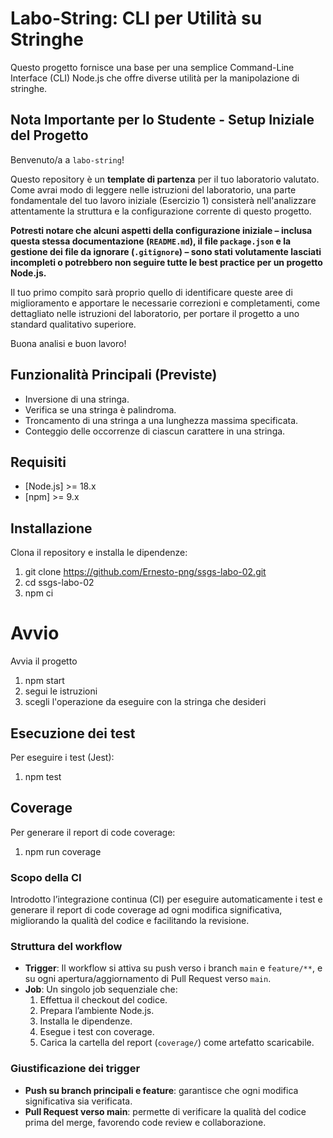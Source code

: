 # Labo-String: CLI per Utilità su Stringhe

Questo progetto fornisce una base per una semplice Command-Line Interface (CLI) Node.js che offre diverse utilità per la manipolazione di stringhe.

## Nota Importante per lo Studente - Setup Iniziale del Progetto

Benvenuto/a a `labo-string`!

Questo repository è un **template di partenza** per il tuo laboratorio valutato. Come avrai modo di leggere nelle istruzioni del laboratorio, una parte fondamentale del tuo lavoro iniziale (Esercizio 1) consisterà nell'analizzare attentamente la struttura e la configurazione corrente di questo progetto.

**Potresti notare che alcuni aspetti della configurazione iniziale – inclusa questa stessa documentazione (`README.md`), il file `package.json` e la gestione dei file da ignorare (`.gitignore`) – sono stati volutamente lasciati incompleti o potrebbero non seguire tutte le best practice per un progetto Node.js.**

Il tuo primo compito sarà proprio quello di identificare queste aree di miglioramento e apportare le necessarie correzioni e completamenti, come dettagliato nelle istruzioni del laboratorio, per portare il progetto a uno standard qualitativo superiore.

Buona analisi e buon lavoro!

## Funzionalità Principali (Previste)

* Inversione di una stringa.
* Verifica se una stringa è palindroma.
* Troncamento di una stringa a una lunghezza massima specificata.
* Conteggio delle occorrenze di ciascun carattere in una stringa.

## Requisiti

- [Node.js] >= 18.x
- [npm] >= 9.x

## Installazione

Clona il repository e installa le dipendenze:
1. git clone https://github.com/Ernesto-png/ssgs-labo-02.git
2. cd ssgs-labo-02
3. npm ci

# Avvio

Avvia il progetto
1. npm start
2. segui le istruzioni
3. scegli l'operazione da eseguire con la stringa che desideri


## Esecuzione dei test

Per eseguire i test (Jest):
1. npm test

## Coverage

Per generare il report di code coverage:
1. npm run coverage

### Scopo della CI

Introdotto l’integrazione continua (CI) per eseguire automaticamente i test e generare il report di code coverage ad ogni modifica significativa, migliorando la qualità del codice e facilitando la revisione.

### Struttura del workflow

- **Trigger**: Il workflow si attiva su push verso i branch `main` e `feature/**`, e su ogni apertura/aggiornamento di Pull Request verso `main`.
- **Job**: Un singolo job sequenziale che:
  1. Effettua il checkout del codice.
  2. Prepara l’ambiente Node.js.
  3. Installa le dipendenze.
  4. Esegue i test con coverage.
  5. Carica la cartella del report (`coverage/`) come artefatto scaricabile.

### Giustificazione dei trigger

- **Push su branch principali e feature**: garantisce che ogni modifica significativa sia verificata.
- **Pull Request verso main**: permette di verificare la qualità del codice prima del merge, favorendo code review e collaborazione.

